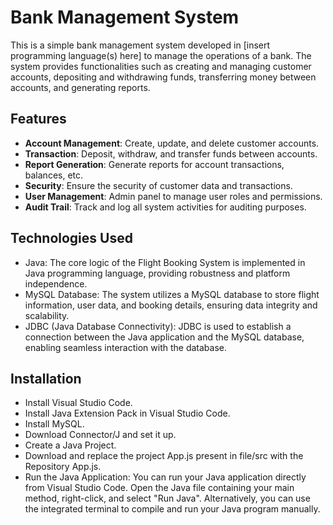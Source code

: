 # Bank Management System

This is a simple bank management system developed in [insert programming language(s) here] to manage the operations of a bank. The system provides functionalities such as creating and managing customer accounts, depositing and withdrawing funds, transferring money between accounts, and generating reports.

## Features

- **Account Management**: Create, update, and delete customer accounts.
- **Transaction**: Deposit, withdraw, and transfer funds between accounts.
- **Report Generation**: Generate reports for account transactions, balances, etc.
- **Security**: Ensure the security of customer data and transactions.
- **User Management**: Admin panel to manage user roles and permissions.
- **Audit Trail**: Track and log all system activities for auditing purposes.

## Technologies Used

- Java: The core logic of the Flight Booking System is implemented in Java programming language, providing robustness and platform independence.
- MySQL Database: The system utilizes a MySQL database to store flight information, user data, and booking details, ensuring data integrity and scalability.
- JDBC (Java Database Connectivity): JDBC is used to establish a connection between the Java application and the MySQL database, enabling seamless interaction with the database.

## Installation

- Install Visual Studio Code.
- Install Java Extension Pack in Visual Studio Code.
- Install MySQL.
- Download Connector/J and set it up.
- Create a Java Project.
- Download and replace the project App.js present in file/src with the Repository App.js.
- Run the Java Application: You can run your Java application directly from Visual Studio Code. Open the Java file containing your main method, right-click, and select "Run Java". Alternatively, you can use the integrated terminal to compile and run your Java program manually.

